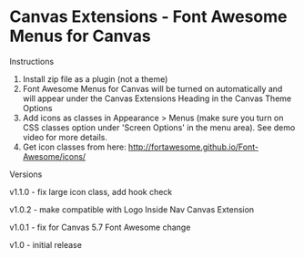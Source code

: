 Canvas Extensions - Font Awesome Menus for Canvas
=================================================

Instructions

1. Install zip file as a plugin (not a theme)
2. Font Awesome Menus for Canvas will be turned on automatically and will appear under the Canvas Extensions Heading in the Canvas Theme Options
3. Add icons as classes in Appearance > Menus (make sure you turn on CSS classes option under 'Screen Options' in the menu area). See demo video for more details.
4. Get icon classes from here: http://fortawesome.github.io/Font-Awesome/icons/

Versions

v1.1.0 - fix large icon class, add hook check

v1.0.2 - make compatible with Logo Inside Nav Canvas Extension

v1.0.1 - fix for Canvas 5.7 Font Awesome change

v1.0 - initial release

